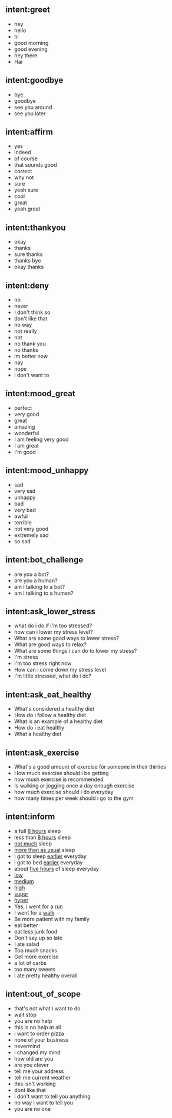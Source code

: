 ## intent:greet
- hey
- hello
- hi
- good morning
- good evening
- hey there
- Hai

## intent:goodbye
- bye
- goodbye
- see you around
- see you later

## intent:affirm
- yes
- indeed
- of course
- that sounds good
- correct
- why not
- sure
- yeah sure
- cool
- great
- yeah great

## intent:thankyou
- okay
- thanks
- sure thanks
- thanks bye
- okay thanks

## intent:deny
- no
- never
- I don't think so
- don't like that
- no way
- not really
- not
- no thank you
- no thanks
- im better now
- nay
- nope
- i don't want to

## intent:mood_great
- perfect
- very good
- great
- amazing
- wonderful
- I am feeling very good
- I am great
- I'm good

## intent:mood_unhappy
- sad
- very sad
- unhappy
- bad
- very bad
- awful
- terrible
- not very good
- extremely sad
- so sad

## intent:bot_challenge
- are you a bot?
- are you a human?
- am I talking to a bot?
- am I talking to a human?

## intent:ask_lower_stress
- what do i do if i'm too stressed?
- how can i lower my stress level?
- What are some good ways to lower stress?
- What are good ways to relax?
- What are some things i can do to lower my stress?
- I'm stress
- I'm too stress right now
- How can i come down my stress level
- I'm little stressed, what do i do?

## intent:ask_eat_healthy
- What's considered a healthy diet
- How do i follow a healthy diet
- What is an example of a healthy diet
- How do i eat healthy
- What a healthy diet

## intent:ask_exercise
- What's a good amount of exercise for someone in their thirties
- How much exercise should i be getting
- how mush exercise is recommended
- Is walking or jogging once a day enough exercise
- how much exercise should i do everyday
- how many times per week should i go to the gym

## intent:inform
- a full [8 hours](sleep) sleep
- less than [8 hours](sleep) sleep
- [not much](sleep) sleep
- [more than as usual](sleep) sleep
- i got to sleep [earlier](sleep) everyday
- i got to bed [earlier](sleep) everyday
- about [five hours](sleep) of sleep everyday
- [low](stress)
- [medium](stress)
- [high](stress)
- [super](stress)
- [hyper](stress)
- Yes, i went for a [run](exercise)
- I went for a [walk](exercise)
- Be more patient with my family
- eat better
- eat less junk food
- Don't say up so late
- I ate salad
- Too much snacks
- Get more exercise
- a lot of carbs
- too many sweets
- i ate pretty healthy overall

## intent:out_of_scope
- that's not what i want to do
- wait stop
- you are no help
- this is no help at all
- i want to order pizza
- none of your business
- nevermind
- i changed my mind
- how old are you
- are you clever
- tell me your address
- tell me current weather
- this isn't working
- dont like that
- i don't want to tell you anything
- no way i want to tell you
- you are no one